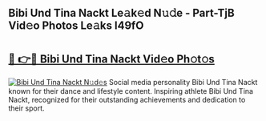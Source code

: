 ## Bibi Und Tina Nackt Le𝚊k𝚎d N𝚞𝚍e - Part-TjB Vid𝚎o Photos Le𝚊ks l49fO

# <h2><a href="http://fbaj8q.evod.top/?m=Bibi+Und+Tina+Nackt">🔗 👉🔴 Bibi Und Tina Nackt Vid𝚎o Ph𝚘t𝚘s</a></h2>

[![Bibi Und Tina Nackt N𝚞d𝚎s](https://i.imgur.com/8V9OHl7.gif)](http://fbaj8q.evod.top/?m=Bibi+Und+Tina+Nackt)
Social media personality Bibi Und Tina Nackt known for their dance and lifestyle content. Inspiring athlete Bibi Und Tina Nackt, recognized for their outstanding achievements and dedication to their sport. 
